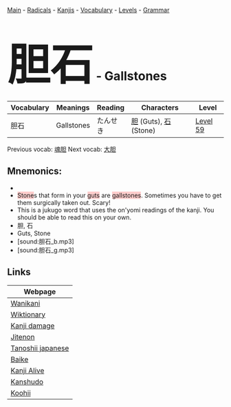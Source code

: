 <style> bigfont {font-size: 100px}</style>
[Main](../README.md) -
[Radicals](../radicals.md) -
[Kanjis](../kanjis.md) -
[Vocabulary](../vocabulary.md) -
[Levels](../levels.md) -
[Grammar](../grammar.md)
# <bigfont> 胆石</bigfont> - Gallstones 

| Vocabulary | Meanings | Reading | Characters | Level |
| --- | --- | --- | --- | --- |
| 胆石 | Gallstones | たんせき |  [胆](../kanjis/胆.md) (Guts), [石](../kanjis/石.md) (Stone) | [Level 59](../levels/wk_level59.md) |

Previous vocab: [魂胆](魂胆.md) Next vocab: [大胆](大胆.md) 

## Mnemonics:

* 
* <span style="background-color:#ffcccb"> Stone</span>s that form in your <span style="background-color:#ffcccb"> guts</span> are <span style="background-color:#ffcccb"> gallstones</span>. Sometimes you have to get them surgically taken out. Scary!
* This is a jukugo word that uses the on'yomi readings of the kanji. You should be able to read this on your own.
* 胆, 石
* Guts, Stone
* [sound:胆石_b.mp3]
* [sound:胆石_g.mp3]


## Links 

| Webpage |
| --- |
| [Wanikani          ](https://www.wanikani.com/kanji/胆石) |
| [Wiktionary        ](https://en.wiktionary.org/wiki/胆石) |
| [Kanji damage      ](http://www.kanjidamage.com/kanji/search?utf8=✓&q=胆石) |
| [Jitenon           ](https://jitenon.com/kanji/胆石) |
| [Tanoshii japanese ](https://www.tanoshiijapanese.com/dictionary/kanji.cfm?k=胆石) |
| [Baike             ](https://baike.baidu.com/item/胆石) |
| [Kanji Alive       ](https://app.kanjialive.com/胆石) |
| [Kanshudo          ](https://www.kanshudo.com/searchmn?q=胆石) |
| [Koohii            ](https://kanji.koohii.com/study/kanji/胆石) |
